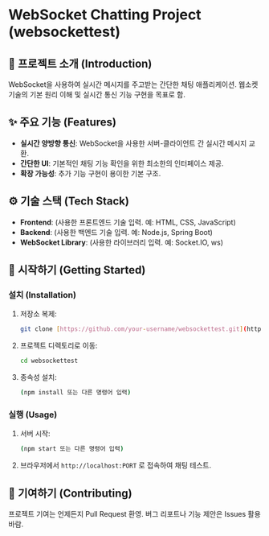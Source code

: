 # WebSocket Chatting Project (websockettest)

## 📖 프로젝트 소개 (Introduction)

WebSocket을 사용하여 실시간 메시지를 주고받는 간단한 채팅 애플리케이션.
웹소켓 기술의 기본 원리 이해 및 실시간 통신 기능 구현을 목표로 함.

## ✨ 주요 기능 (Features)

* **실시간 양방향 통신**: WebSocket을 사용한 서버-클라이언트 간 실시간 메시지 교환.
* **간단한 UI**: 기본적인 채팅 기능 확인을 위한 최소한의 인터페이스 제공.
* **확장 가능성**: 추가 기능 구현이 용이한 기본 구조.

## ⚙️ 기술 스택 (Tech Stack)

* **Frontend**: (사용한 프론트엔드 기술 입력. 예: HTML, CSS, JavaScript)
* **Backend**: (사용한 백엔드 기술 입력. 예: Node.js, Spring Boot)
* **WebSocket Library**: (사용한 라이브러리 입력. 예: Socket.IO, ws)

## 🚀 시작하기 (Getting Started)

### 설치 (Installation)

1.  저장소 복제:
    ```bash
    git clone [https://github.com/your-username/websockettest.git](https://github.com/your-username/websockettest.git)
    ```
2.  프로젝트 디렉토리로 이동:
    ```bash
    cd websockettest
    ```
3.  종속성 설치:
    ```bash
    (npm install 또는 다른 명령어 입력)
    ```

### 실행 (Usage)

1.  서버 시작:
    ```bash
    (npm start 또는 다른 명령어 입력)
    ```
2.  브라우저에서 `http://localhost:PORT` 로 접속하여 채팅 테스트.

## 🤝 기여하기 (Contributing)

프로젝트 기여는 언제든지 Pull Request 환영.
버그 리포트나 기능 제안은 Issues 활용 바람.
